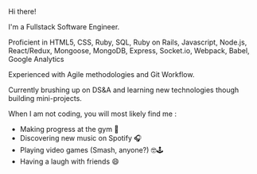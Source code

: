 Hi there! 

I'm a Fullstack Software Engineer. 

Proficient in HTML5, CSS, Ruby, SQL, Ruby on Rails, Javascript, Node.js, React/Redux, Mongoose, MongoDB, Express, Socket.io, Webpack, Babel, Google Analytics

Experienced with Agile methodologies and Git Workflow.

Currently brushing up on DS&A and learning new technologies though building mini-projects.

When I am not coding, you will most likely find me :
- Making progress at the gym 💪
- Discovering new music on Spotify 🎧
- Playing video games (Smash, anyone?) 🤓🕹
- Having a laugh with friends 😄

